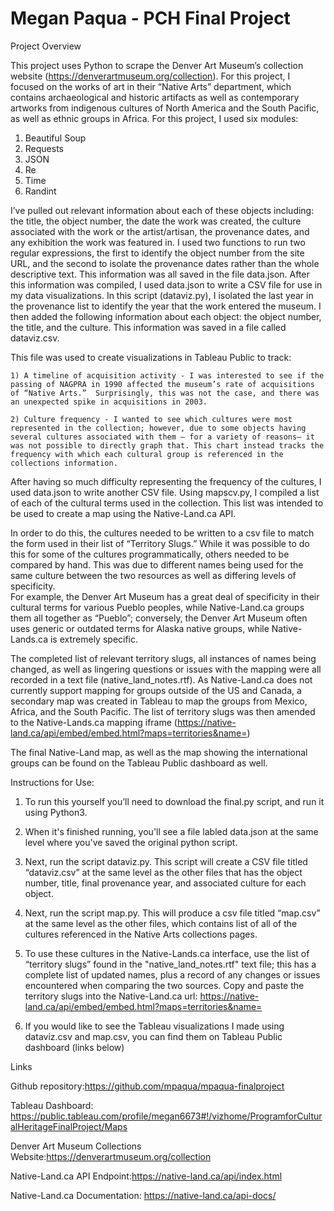 # Megan Paqua - PCH Final Project

Project Overview

This project uses Python to scrape the Denver Art Museum’s collection website (https://denverartmuseum.org/collection). For this project, I focused on the works of art in their “Native Arts” department, which contains archaeological and historic artifacts as well as contemporary artworks from indigenous cultures of North America and the South Pacific, as well as ethnic groups in Africa.
For this project, I used six modules:
1) Beautiful Soup
2) Requests
3) JSON
4) Re
5) Time
6) Randint

I’ve pulled out relevant information about each of these objects including: the title, the object number, the date the work was created, the culture associated with the work or the artist/artisan, the provenance dates, and any exhibition the work was featured in.  I used two functions to run two regular expressions, the first to identify the object number from the site URL, and the second to isolate the provenance dates rather than the whole descriptive text.
This information was all saved in the file data.json.
After this information was compiled, I used data.json to write a CSV file for use in my data visualizations. In this script (dataviz.py), I isolated the last year in the provenance list to identify the year that the work entered the museum. I then added the following information about each object: the object number, the title, and the culture. This information was saved in a file called dataviz.csv.

This file was used to create visualizations in Tableau Public to track:

    1) A timeline of acquisition activity - I was interested to see if the passing of NAGPRA in 1990 affected the museum’s rate of acquisitions of “Native Arts.”  Surprisingly, this was not the case, and there was an unexpected spike in acquisitions in 2003.
    
    2) Culture frequency - I wanted to see which cultures were most represented in the collection; however, due to some objects having several cultures associated with them — for a variety of reasons— it was not possible to directly graph that. This chart instead tracks the frequency with which each cultural group is referenced in the collections information.

After having so much difficulty representing the frequency of the cultures, I used data.json to write another CSV file. Using mapscv.py, I compiled a list of each of the cultural terms used in the collection. This list was intended to be used to create a map using the Native-Land.ca API.

In order to do this, the cultures needed to be written to a csv file to match the form used in their list of “Territory Slugs.” While it was possible to do this for some of the cultures programmatically, others needed to be compared by hand. This was due to different names being used for the same culture between the two resources as well as differing levels of specificity.  
  For example, the Denver Art Museum has a great deal of specificity in their cultural terms for various Pueblo peoples, while Native-Land.ca groups them all together as “Pueblo”; conversely, the Denver Art Museum often uses generic or outdated terms for Alaska native groups, while Native-Lands.ca is extremely specific.

  The completed list of relevant territory slugs, all instances of names being changed, as well as lingering questions or issues with the mapping were all recorded in a text file (native_land_notes.rtf). As Native-Land.ca does not currently support mapping for groups outside of the US and Canada, a secondary map was created in Tableau to map the groups from Mexico, Africa, and the South Pacific.
The list of territory slugs was then amended to the Native-Lands.ca mapping iframe (https://native-land.ca/api/embed/embed.html?maps=territories&name=)

The final Native-Land map, as well as the map showing the international groups can be found on the Tableau Public dashboard as well.

Instructions for Use:

1) To run this yourself you’ll need to download the final.py script, and run it using Python3.

2) When it's finished running, you'll see a file labled data.json at the same level where you've saved the original python script.

3) Next, run the script dataviz.py. This script will create a CSV file titled “dataviz.csv” at the same level as the other files that has the object number, title, final provenance year, and associated culture for each object.

4) Next, run the script map.py. This will produce a csv file titled “map.csv” at the same level as the other files, which contains list of all of the cultures referenced in the Native Arts collections pages.

5) To use these cultures in the Native-Lands.ca interface, use the list of “territory slugs” found in the "native_land_notes.rtf" text file; this has a complete list of updated names, plus a record of any changes or issues encountered when comparing the two sources. Copy and paste the territory slugs into the Native-Land.ca url: https://native-land.ca/api/embed/embed.html?maps=territories&name=

6) If you would like to see the Tableau visualizations I made using dataviz.csv and map.csv, you can find them on Tableau Public dashboard (links below)

Links

Github repository:https://github.com/mpaqua/mpaqua-finalproject

Tableau Dashboard: https://public.tableau.com/profile/megan6673#!/vizhome/ProgramforCulturalHeritageFinalProject/Maps

Denver Art Museum Collections Website:https://denverartmuseum.org/collection

Native-Land.ca API Endpoint:https://native-land.ca/api/index.html

Native-Land.ca Documentation: https://native-land.ca/api-docs/
